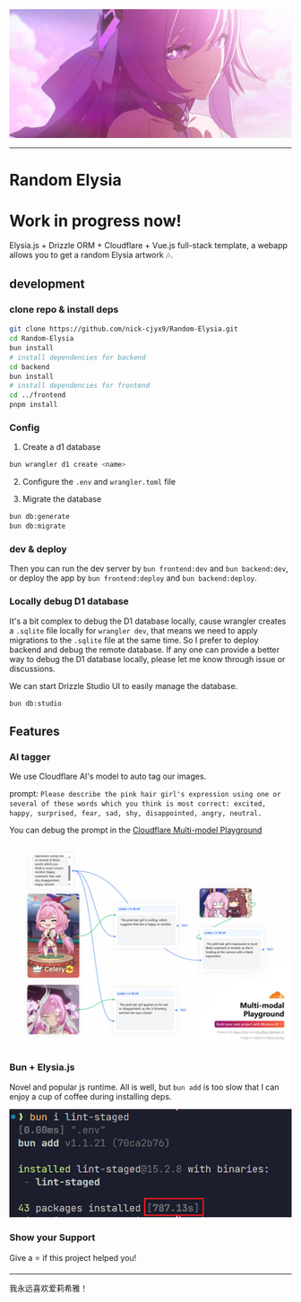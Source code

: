 <img src="./.readme/img/hero.jpg" />

----------

# Random Elysia
# Work in progress now!

Elysia.js + Drizzle ORM + Cloudflare + Vue.js full-stack template, a webapp allows you to get a random Elysia artwork 🎶.

## development

### clone repo & install deps

```bash
git clone https://github.com/nick-cjyx9/Random-Elysia.git
cd Random-Elysia
bun install
# install dependencies for backend
cd backend
bun install
# install dependencies for frontend
cd ../frontend
pnpm install
```

### Config

1. Create a d1 database

```bash
bun wrangler d1 create <name>
```

2. Configure the `.env` and `wrangler.toml` file

3. Migrate the database

```bash
bun db:generate
bun db:migrate
```

### dev & deploy

Then you can run the dev server by `bun frontend:dev` and `bun backend:dev`, or deploy the app by `bun frontend:deploy` and `bun backend:deploy`.

### Locally debug D1 database

It's a bit complex to debug the D1 database locally, cause wrangler creates a `.sqlite` file locally for `wrangler dev`, that means we need to apply migrations to the `.sqlite` file at the same time. So I prefer to deploy backend and debug the remote database. If any one can provide a better way to debug the D1 database locally, please let me know through issue or discussions.

We can start Drizzle Studio UI to easily manage the database.

```bash
bun db:studio
```

## Features

### AI tagger

We use Cloudflare AI's model to auto tag our images.

prompt: `
Please describe the pink hair girl's expression using one or several of these words which you think is most correct:
excited, happy, surprised, fear, sad, shy, disappointed, angry, neutral.
`

You can debug the prompt in the [Cloudflare Multi-model Playground](https://multi-modal.ai.cloudflare.com/)

![cfplayground](./.readme/img/cfplayground.JPG)

### Bun + Elysia.js

Novel and popular js runtime. All is well, but `bun add` is too slow that I can enjoy a cup of coffee during
 installing deps.

![slow-bun](./.readme/img/slow-bun.JPG)

### Show your Support

Give a ⭐️ if this project helped you!

----------------------

我永远喜欢爱莉希雅！
